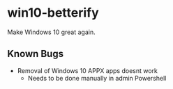 # win10-betterify
Make Windows 10 great again.

## Known Bugs
* Removal of Windows 10 APPX apps doesnt work
  * Needs to be done manually in admin Powershell
